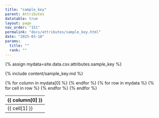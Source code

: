 ```yaml
---
title: "sample_key"
parent: Attributes
datatable: true
layout: page
nav_order: "151"
permalink: "docs/attributes/sample_key.html"
date: "2025-03-18"
params:
  title: ""
  rank: ""
---
```

{% assign mydata=site.data.csv.attributes.sample_key %} 

{% include content/sample_key.md %}

<table id="myTable" class="display" style="width:100%">
    <thead>
    {% for column in mydata[0] %}
        <th>{{ column[0] }}</th>
    {% endfor %}
    </thead>
    <tbody>
    {% for row in mydata %}
        <tr>
        {% for cell in row %}
            <td>{{ cell[1] }}</td>
        {% endfor %}
        </tr>
    {% endfor %}
    </tbody>
</table>
<script type="text/javascript">
  $(document).ready(function () {
    $('#myTable').DataTable({
      responsive: true,
      deferRender: false,
      paging: false,
      order: [],
    });
  });
</script>
